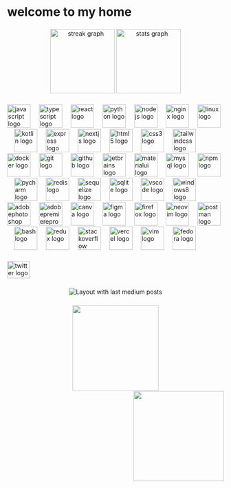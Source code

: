 <h1 align="left">welcome to my home</h1>

###

<div align="center">
  <img src="https://streak-stats.demolab.com?user=Shahindavoodicom&locale=en&mode=daily&theme=dracula&hide_border=false&border_radius=5&order=3" height="150" alt="streak graph"  />
  <img src="https://github-readme-stats.vercel.app/api?username=Shahindavoodicom&hide_title=false&hide_rank=false&show_icons=true&include_all_commits=true&count_private=true&disable_animations=false&theme=dracula&locale=en&hide_border=false&order=1" height="150" alt="stats graph"  />
</div>

###

<div align="left">
  <img src="https://img.shields.io/badge/JavaScript-F7DF1E?logo=javascript&logoColor=black&style=for-the-badge" height="54" alt="javascript logo"  />
  <img width="12" />
  <img src="https://cdn.jsdelivr.net/gh/devicons/devicon/icons/typescript/typescript-original.svg" height="54" alt="typescript logo"  />
  <img width="12" />
  <img src="https://cdn.jsdelivr.net/gh/devicons/devicon/icons/react/react-original.svg" height="54" alt="react logo"  />
  <img width="12" />
  <img src="https://cdn.jsdelivr.net/gh/devicons/devicon/icons/python/python-original.svg" height="54" alt="python logo"  />
  <img width="12" />
  <img src="https://img.shields.io/badge/Node.js-339933?logo=nodedotjs&logoColor=white&style=for-the-badge" height="54" alt="nodejs logo"  />
  <img width="12" />
  <img src="https://cdn.jsdelivr.net/gh/devicons/devicon/icons/nginx/nginx-original.svg" height="54" alt="nginx logo"  />
  <img width="12" />
  <img src="https://img.shields.io/badge/Linux-FCC624?logo=linux&logoColor=black&style=for-the-badge" height="54" alt="linux logo"  />
  <img width="12" />
  <img src="https://cdn.jsdelivr.net/gh/devicons/devicon/icons/kotlin/kotlin-original.svg" height="54" alt="kotlin logo"  />
  <img width="12" />
  <img src="https://cdn.jsdelivr.net/gh/devicons/devicon/icons/express/express-original.svg" height="54" alt="express logo"  />
  <img width="12" />
  <img src="https://cdn.jsdelivr.net/gh/devicons/devicon/icons/nextjs/nextjs-original.svg" height="54" alt="nextjs logo"  />
  <img width="12" />
  <img src="https://cdn.jsdelivr.net/gh/devicons/devicon/icons/html5/html5-original.svg" height="54" alt="html5 logo"  />
  <img width="12" />
  <img src="https://cdn.jsdelivr.net/gh/devicons/devicon/icons/css3/css3-original.svg" height="54" alt="css3 logo"  />
  <img width="12" />
  <img src="https://cdn.jsdelivr.net/gh/devicons/devicon/icons/tailwindcss/tailwindcss-original-wordmark.svg" height="54" alt="tailwindcss logo"  />
  <img width="12" />
  <img src="https://cdn.jsdelivr.net/gh/devicons/devicon/icons/docker/docker-original.svg" height="54" alt="docker logo"  />
  <img width="12" />
  <img src="https://cdn.jsdelivr.net/gh/devicons/devicon/icons/git/git-original.svg" height="54" alt="git logo"  />
  <img width="12" />
  <img src="https://skillicons.dev/icons?i=github" height="54" alt="github logo"  />
  <img width="12" />
  <img src="https://cdn.jsdelivr.net/gh/devicons/devicon/icons/jetbrains/jetbrains-original.svg" height="54" alt="jetbrains logo"  />
  <img width="12" />
  <img src="https://cdn.jsdelivr.net/gh/devicons/devicon/icons/materialui/materialui-original.svg" height="54" alt="materialui logo"  />
  <img width="12" />
  <img src="https://cdn.jsdelivr.net/gh/devicons/devicon/icons/mysql/mysql-original.svg" height="54" alt="mysql logo"  />
  <img width="12" />
  <img src="https://cdn.jsdelivr.net/gh/devicons/devicon/icons/npm/npm-original-wordmark.svg" height="54" alt="npm logo"  />
  <img width="12" />
  <img src="https://cdn.jsdelivr.net/gh/devicons/devicon/icons/pycharm/pycharm-original.svg" height="54" alt="pycharm logo"  />
  <img width="12" />
  <img src="https://cdn.simpleicons.org/redis/DC382D" height="54" alt="redis logo"  />
  <img width="12" />
  <img src="https://cdn.jsdelivr.net/gh/devicons/devicon/icons/sequelize/sequelize-original.svg" height="54" alt="sequelize logo"  />
  <img width="12" />
  <img src="https://cdn.jsdelivr.net/gh/devicons/devicon/icons/sqlite/sqlite-original.svg" height="54" alt="sqlite logo"  />
  <img width="12" />
  <img src="https://cdn.jsdelivr.net/gh/devicons/devicon/icons/vscode/vscode-original.svg" height="54" alt="vscode logo"  />
  <img width="12" />
  <img src="https://cdn.jsdelivr.net/gh/devicons/devicon/icons/windows8/windows8-original.svg" height="54" alt="windows8 logo"  />
  <img width="12" />
  <img src="https://cdn.simpleicons.org/adobephotoshop/31A8FF" height="54" alt="adobephotoshop logo"  />
  <img width="12" />
  <img src="https://cdn.simpleicons.org/adobepremierepro/9999FF" height="54" alt="adobepremierepro logo"  />
  <img width="12" />
  <img src="https://cdn.simpleicons.org/canva/00C4CC" height="54" alt="canva logo"  />
  <img width="12" />
  <img src="https://cdn.simpleicons.org/figma/F24E1E" height="54" alt="figma logo"  />
  <img width="12" />
  <img src="https://cdn.simpleicons.org/firefox/FF7139" height="54" alt="firefox logo"  />
  <img width="12" />
  <img src="https://cdn.simpleicons.org/neovim/57A143" height="54" alt="neovim logo"  />
  <img width="12" />
  <img src="https://cdn.simpleicons.org/postman/FF6C37" height="54" alt="postman logo"  />
  <img width="12" />
  <img src="https://skillicons.dev/icons?i=bash" height="54" alt="bash logo"  />
  <img width="12" />
  <img src="https://skillicons.dev/icons?i=redux" height="54" alt="redux logo"  />
  <img width="12" />
  <img src="https://skillicons.dev/icons?i=stackoverflow" height="54" alt="stackoverflow logo"  />
  <img width="12" />
  <img src="https://skillicons.dev/icons?i=vercel" height="54" alt="vercel logo"  />
  <img width="12" />
  <img src="https://skillicons.dev/icons?i=vim" height="54" alt="vim logo"  />
  <img width="12" />
  <img src="https://img.shields.io/badge/Fedora-51A2DA?logo=fedora&logoColor=black&style=for-the-badge" height="54" alt="fedora logo"  />
</div>

###

<div align="left">
  <a href="https://twitter.com/shahini_" target="_blank">
    <img src="https://raw.githubusercontent.com/maurodesouza/profile-readme-generator/master/src/assets/icons/social/twitter/default.svg" width="52" height="40" alt="twitter logo"  />
  </a>
</div>

###

<div align="center">
  <img src="https://github-read-medium-git-main.pahlevikun.vercel.app/latest?limit=1&username=shahindavoodi&theme=dark" alt="Layout with last medium posts"  />
</div>

###

<div align="center">
  <img height="200" src="https://i.gifer.com/LuTZ.gif"  />
</div>


<div align="right">
  <img height="210" src="https://i.gifer.com/R2oi.gif"  />
</div>

###
